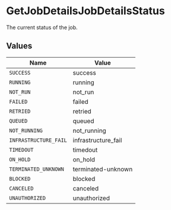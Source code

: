 # GetJobDetailsJobDetailsStatus

The current status of the job.


## Values

| Name                  | Value                 |
| --------------------- | --------------------- |
| `SUCCESS`             | success               |
| `RUNNING`             | running               |
| `NOT_RUN`             | not_run               |
| `FAILED`              | failed                |
| `RETRIED`             | retried               |
| `QUEUED`              | queued                |
| `NOT_RUNNING`         | not_running           |
| `INFRASTRUCTURE_FAIL` | infrastructure_fail   |
| `TIMEDOUT`            | timedout              |
| `ON_HOLD`             | on_hold               |
| `TERMINATED_UNKNOWN`  | terminated-unknown    |
| `BLOCKED`             | blocked               |
| `CANCELED`            | canceled              |
| `UNAUTHORIZED`        | unauthorized          |